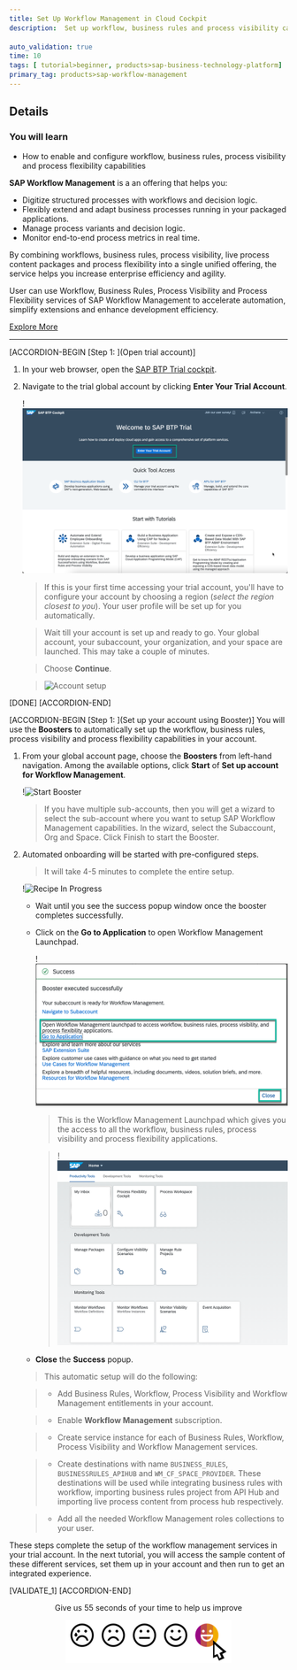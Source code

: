 ```yaml
---
title: Set Up Workflow Management in Cloud Cockpit
description:  Set up workflow, business rules and process visibility capabilities to automate processes and decisions, and achieve operational insights into processes.

auto_validation: true
time: 10
tags: [ tutorial>beginner, products>sap-business-technology-platform]
primary_tag: products>sap-workflow-management
---
```


## Details
### You will learn
  - How to enable and configure workflow, business rules, process visibility and process flexibility capabilities

**SAP Workflow Management** is a an offering that helps you:

-	Digitize structured processes with workflows and decision logic.
-	Flexibly extend and adapt business processes running in your packaged applications.
-	Manage process variants and decision logic.
- Monitor end-to-end process metrics in real time.


By combining workflows, business rules, process visibility, live process content packages and process flexibility into a single unified offering, the service helps you increase enterprise efficiency and agility.

User can use Workflow, Business Rules, Process Visibility and Process Flexibility services of SAP  Workflow Management to accelerate automation, simplify extensions and enhance development efficiency.

[Explore More](https://www.sap.com/products/cloud-platform/capabilities/enterprise-extensions.html)

---

[ACCORDION-BEGIN [Step 1: ](Open trial account)]
1. In your web browser, open the [SAP BTP Trial cockpit](https://cockpit.hanatrial.ondemand.com/).

2. Navigate to the trial global account by clicking **Enter Your Trial Account**.

    !![Trial global account](02_Foundation20Onboarding_Home.png)

    >If this is your first time accessing your trial account, you'll have to configure your account by choosing a region (*select the region closest to you*). Your user profile will be set up for you automatically.  

    >Wait till your account is set up and ready to go. Your global account, your subaccount, your organization, and your space are launched. This may take a couple of minutes.

    >Choose **Continue**.

    >![Account setup](02_Foundation20Onboarding_Processing.png)

[DONE]
[ACCORDION-END]

[ACCORDION-BEGIN [Step 1: ](Set up your account using Booster)]
You will use the **Boosters** to automatically set up the workflow, business rules, process visibility and process flexibility capabilities in your account.

1. From your global account page, choose the **Boosters** from left-hand navigation. Among the available options, click **Start** of **Set up account for Workflow Management**.

    !![Start Booster](startrecipe_2.png)

    > If you have multiple sub-accounts, then you will get a wizard to select the sub-account where you want to setup SAP Workflow Management capabilities. In the wizard, select the Subaccount, Org and Space. Click Finish to start the Booster.

2. Automated onboarding will be started with pre-configured steps.

    > It will take 4-5 minutes to complete the entire setup.

    !![Recipe In Progress](startrecipe_5.png)

    - Wait until you see the success popup window once the booster completes successfully.

    - Click on the **Go to Application** to open Workflow Management Launchpad.

        !![Recipe In Progress](startrecipe_3.png)

        > This is the Workflow Management Launchpad which gives you the access to all the workflow, business rules, process visibility and process flexibility applications.

        >!![WM FLP](bpmFLP.png)

    - **Close** the **Success** popup.  

    > This automatic setup will do the following:

    > - Add Business Rules, Workflow, Process Visibility and Workflow Management entitlements in your account.

    > - Enable **Workflow Management** subscription.

    > - Create service instance for each of Business Rules, Workflow, Process Visibility and Workflow Management services.

    > - Create destinations with name `BUSINESS_RULES`, `BUSINESSRULES_APIHUB` and `WM_CF_SPACE_PROVIDER`. These destinations will be used while integrating business rules with workflow, importing business rules project from API Hub and importing live process content from process hub respectively.

    > - Add all the needed Workflow Management roles collections to your user.

These steps complete the setup of the workflow management services in your trial account. In the next tutorial, you will access the sample content of these different services, set them up in your account and then run to get an integrated experience.

[VALIDATE_1]
[ACCORDION-END]

<p style="text-align: center;">Give us 55 seconds of your time to help us improve</p>

<p style="text-align: center;"><a href="https://sapinsights.eu.qualtrics.com/jfe/form/SV_0im30RgTkbEEHMV?TutorialID=cp-starter-ibpm-employeeonboarding-1-setup" target="_blank"><img src="https://raw.githubusercontent.com/SAPDocuments/Tutorials/master/data/images/285738_Emotion_Faces_R_purple.png"></a></p>
